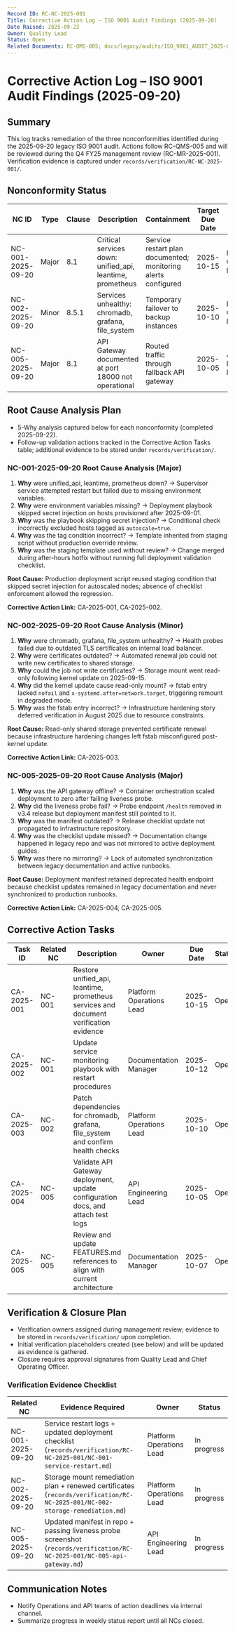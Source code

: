 ```yaml
---
Record ID: RC-NC-2025-001
Title: Corrective Action Log – ISO 9001 Audit Findings (2025-09-20)
Date Raised: 2025-09-22
Owner: Quality Lead
Status: Open
Related Documents: RC-QMS-005; docs/legacy/audits/ISO_9001_AUDIT_2025-09-20.md; COMPREHENSIVE_SYSTEM_STATUS.md
---
```


# Corrective Action Log – ISO 9001 Audit Findings (2025-09-20)

## Summary
This log tracks remediation of the three nonconformities identified during the 2025-09-20 legacy ISO 9001 audit. Actions follow RC-QMS-005 and will be reviewed during the Q4 FY25 management review (RC-MR-2025-001). Verification evidence is captured under `records/verification/RC-NC-2025-001/`.

## Nonconformity Status
| NC ID | Type | Clause | Description | Containment | Target Due Date | Owner | Status |
|-------|------|--------|-------------|-------------|-----------------|-------|--------|
| NC-001-2025-09-20 | Major | 8.1 | Critical services down: unified_api, leantime, prometheus | Service restart plan documented; monitoring alerts configured | 2025-10-15 | Platform Operations Lead | In progress |
| NC-002-2025-09-20 | Minor | 8.5.1 | Services unhealthy: chromadb, grafana, file_system | Temporary failover to backup instances | 2025-10-10 | Platform Operations Lead | In progress |
| NC-005-2025-09-20 | Major | 8.1 | API Gateway documented at port 18000 not operational | Routed traffic through fallback API gateway | 2025-10-05 | API Engineering Lead | In progress |

## Root Cause Analysis Plan
- 5-Why analysis captured below for each nonconformity (completed 2025-09-22).
- Follow-up validation actions tracked in the Corrective Action Tasks table; additional evidence to be stored under `records/verification/`.

### NC-001-2025-09-20 Root Cause Analysis (Major)
1. **Why** were unified_api, leantime, prometheus down? → Supervisor service attempted restart but failed due to missing environment variables.
2. **Why** were environment variables missing? → Deployment playbook skipped secret injection on hosts provisioned after 2025-09-01.
3. **Why** was the playbook skipping secret injection? → Conditional check incorrectly excluded hosts tagged as `autoscale=true`.
4. **Why** was the tag condition incorrect? → Template inherited from staging script without production override review.
5. **Why** was the staging template used without review? → Change merged during after-hours hotfix without running full deployment validation checklist.

**Root Cause:** Production deployment script reused staging condition that skipped secret injection for autoscaled nodes; absence of checklist enforcement allowed the regression.

**Corrective Action Link:** CA-2025-001, CA-2025-002.

### NC-002-2025-09-20 Root Cause Analysis (Minor)
1. **Why** were chromadb, grafana, file_system unhealthy? → Health probes failed due to outdated TLS certificates on internal load balancer.
2. **Why** were certificates outdated? → Automated renewal job could not write new certificates to shared storage.
3. **Why** could the job not write certificates? → Storage mount went read-only following kernel update on 2025-09-15.
4. **Why** did the kernel update cause read-only mount? → fstab entry lacked `nofail` and `x-systemd.after=network.target`, triggering remount in degraded mode.
5. **Why** was the fstab entry incorrect? → Infrastructure hardening story deferred verification in August 2025 due to resource constraints.

**Root Cause:** Read-only shared storage prevented certificate renewal because infrastructure hardening changes left fstab misconfigured post-kernel update.

**Corrective Action Link:** CA-2025-003.

### NC-005-2025-09-20 Root Cause Analysis (Major)
1. **Why** was the API gateway offline? → Container orchestration scaled deployment to zero after failing liveness probe.
2. **Why** did the liveness probe fail? → Probe endpoint `/health` removed in v3.4 release but deployment manifest still pointed to it.
3. **Why** was the manifest outdated? → Release checklist update not propagated to infrastructure repository.
4. **Why** was the checklist update missed? → Documentation change happened in legacy repo and was not mirrored to active deployment guides.
5. **Why** was there no mirroring? → Lack of automated synchronization between legacy documentation and active runbooks.

**Root Cause:** Deployment manifest retained deprecated health endpoint because checklist updates remained in legacy documentation and never synchronized to production runbooks.

**Corrective Action Link:** CA-2025-004, CA-2025-005.

## Corrective Action Tasks
| Task ID | Related NC | Description | Owner | Due Date | Status |
|---------|------------|-------------|-------|----------|--------|
| CA-2025-001 | NC-001 | Restore unified_api, leantime, prometheus services and document verification evidence | Platform Operations Lead | 2025-10-15 | Open |
| CA-2025-002 | NC-001 | Update service monitoring playbook with restart procedures | Documentation Manager | 2025-10-12 | Open |
| CA-2025-003 | NC-002 | Patch dependencies for chromadb, grafana, file_system and confirm health checks | Platform Operations Lead | 2025-10-10 | Open |
| CA-2025-004 | NC-005 | Validate API Gateway deployment, update configuration docs, and attach test logs | API Engineering Lead | 2025-10-05 | Open |
| CA-2025-005 | NC-005 | Review and update FEATURES.md references to align with current architecture | Documentation Manager | 2025-10-07 | Open |

## Verification & Closure Plan
- Verification owners assigned during management review; evidence to be stored in `records/verification/` upon completion.
- Initial verification placeholders created (see below) and will be updated as evidence is gathered.
- Closure requires approval signatures from Quality Lead and Chief Operating Officer.

### Verification Evidence Checklist
| Related NC | Evidence Required | Owner | Status |
|------------|------------------|-------|--------|
| NC-001-2025-09-20 | Service restart logs + updated deployment checklist (`records/verification/RC-NC-2025-001/NC-001-service-restart.md`) | Platform Operations Lead | In progress |
| NC-002-2025-09-20 | Storage mount remediation plan + renewed certificates (`records/verification/RC-NC-2025-001/NC-002-storage-remediation.md`) | Platform Operations Lead | In progress |
| NC-005-2025-09-20 | Updated manifest in repo + passing liveness probe screenshot (`records/verification/RC-NC-2025-001/NC-005-api-gateway.md`) | API Engineering Lead | In progress |

## Communication Notes
- Notify Operations and API teams of action deadlines via internal channel.
- Summarize progress in weekly status report until all NCs closed.
